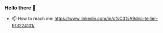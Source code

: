 ### Hello there 👋
- 📫 How to reach me: https://www.linkedin.com/in/c%C3%A9dric-tellier-913224101/

<!--
**CedricTellier/CedricTellier** is a ✨ _special_ ✨ repository because its `README.md` (this file) appears on your GitHub profile.

Here are some ideas to get you started:

- 🔭 I’m currently working on ...
- 🌱 I’m currently learning ...
- 👯 I’m looking to collaborate on ...
- 🤔 I’m looking for help with ...
- 💬 Ask me about ...
- 😄 Pronouns: ...
- ⚡ Fun fact: ...
-->

